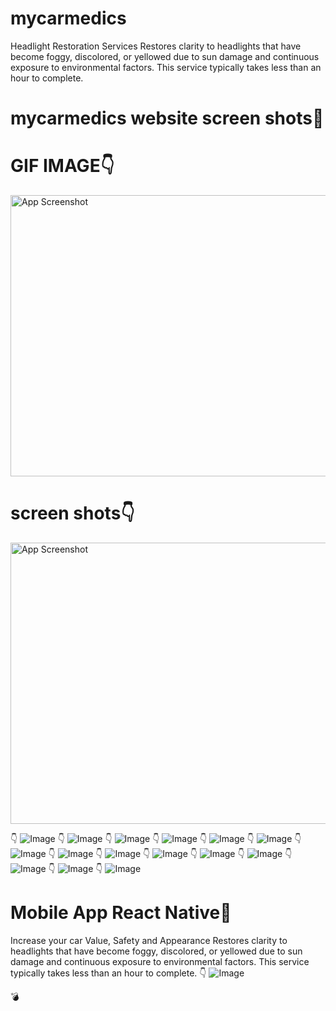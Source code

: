 # mycarmedics
Headlight Restoration
Services
Restores clarity to headlights that have become foggy, discolored, or yellowed due to sun damage and continuous exposure to environmental factors. This service typically takes less than an hour to complete.

# mycarmedics website screen shots🌟




# GIF IMAGE👇

<img src="https://github.com/AsmaJalal/mycarmedics/blob/main/MyCarmedics_website_MERN_STACK/screenshots/MyCarmedicswebsite.gif" alt="App Screenshot" width="1024" height="450" />


# screen shots👇

<img src="https://github.com/AsmaJalal/mycarmedics/blob/main/MyCarmedics_website_MERN_STACK/screenshots/screenshot%201.png?" alt="App Screenshot" width="1024" height="450" />

👇
![Image](https://github.com/AsmaJalal/mycarmedics/blob/main/MyCarmedics_website_MERN_STACK/screenshots/screenshot%202.png?compress=1&resize=1024x768)
👇
![Image](https://github.com/AsmaJalal/mycarmedics/blob/main/MyCarmedics_website_MERN_STACK/screenshots/screenshot%203.png?compress=1&resize=1024x768)
👇
![Image](https://github.com/AsmaJalal/mycarmedics/blob/man/MyCarmedics_website_MERN_STACK/screenshots/screenshot%204.png?compress=1&resize=1024x768)
👇
![Image](https://github.com/AsmaJalal/mycarmedics/blob/main/MyCarmedics_website_MERN_STACK/screenshots/screenshot%205.png?compress=1&resize=1024x768)
👇
![Image](https://github.com/AsmaJalal/mycarmedics/blob/main/MyCarmedics_website_MERN_STACK/screenshots/screenshot%206.png?compress=1&resize=1024x768)
👇
![Image](https://github.com/AsmaJalal/mycarmedics/blob/main/MyCarmedics_website_MERN_STACK/screenshots/screenshot%207.png?compress=1&resize=1024x768)
👇
![Image](https://github.com/AsmaJalal/mycarmedics/blob/main/MyCarmedics_website_MERN_STACK/screenshots/screenshot%208.png?compress=1&resize=1024x768)
👇
![Image](https://github.com/AsmaJalal/mycarmedics/blob/main/MyCarmedics_website_MERN_STACK/screenshots/screenshot%209.png?compress=1&resize=1024x768)
👇
![Image](https://github.com/AsmaJalal/mycarmedics/blob/main/MyCarmedics_website_MERN_STACK/screenshots/screenshot%2010.png?compress=1&resize=1024x768)
👇
![Image](https://github.com/AsmaJalal/mycarmedics/blob/main/MyCarmedics_website_MERN_STACK/screenshots/screenshot%2011.png?compress=1&resize=1024x768)
👇
![Image](https://github.com/AsmaJalal/mycarmedics/blob/main/MyCarmedics_website_MERN_STACK/screenshots/screenshot%2012.png?compress=1&resize=1024x768)
👇
![Image](https://github.com/AsmaJalal/mycarmedics/blob/main/MyCarmedics_website_MERN_STACK/screenshots/screenshot%2013.png?compress=1&resize=1024x768)
👇
![Image](https://github.com/AsmaJalal/mycarmedics/blob/main/MyCarmedics_website_MERN_STACK/screenshots/screenshot%2014.png?compress=1&resize=1024x768)
👇
![Image](https://github.com/AsmaJalal/mycarmedics/blob/main/MyCarmedics_website_MERN_STACK/screenshots/screenshot%2015.png?compress=1&resize=1024x768)
👇
![Image](https://github.com/AsmaJalal/mycarmedics/blob/main/MyCarmedics_website_MERN_STACK/screenshots/screenshot%2016.png?compress=1&resize=1024x768)

# Mobile App React Native🌟

Increase your car
Value, Safety and Appearance
Restores clarity to headlights that have become foggy, discolored, or yellowed due to sun damage and continuous exposure to environmental factors. This service typically takes less than an hour to complete.
👇
![Image](https://github.com/AsmaJalal/mycarmedics/blob/main/MyCarmedicsMobile_react_native/screenshots/1%20(1).png?compress=1&resize=200x400)

💣

